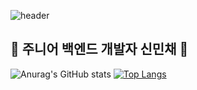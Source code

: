 ![header](https://capsule-render.vercel.app/api?type=waving&color=auto&height=300&section=header&text=Hello&fontSize=90&animation=fadeIn&fontAlignY=38&desc=I'm%20Minchae%20👋&descAlignY=51&descAlign=62)
## 🐣 주니어 백엔드 개발자 신민채 🐣

![Anurag's GitHub stats](https://github-readme-stats.vercel.app/api?username=Minchae128&rank_icon=github) [![Top Langs](https://github-readme-stats.vercel.app/api/top-langs/?username=Minchae128&layout=compact)](https://github.com/Minchae128/github-readme-stats)
<!--
**Minchae128/Minchae128** is a ✨ _special_ ✨ repository because its `README.md` (this file) appears on your GitHub profile.

Here are some ideas to get you started:

- 🔭 I’m currently working on ...
- 🌱 I’m currently learning ...
- 👯 I’m looking to collaborate on ...
- 🤔 I’m looking for help with ...
- 💬 Ask me about ...
- 📫 How to reach me: ...
- 😄 Pronouns: ...
- ⚡ Fun fact: ...
-->
